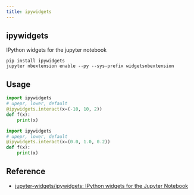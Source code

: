 ```yaml
---
title: ipywidgets
---
```


## ipywidgets
IPython widgets for the jupyter notebook

```
pip install ipywidgets
jupyter nbextension enable --py --sys-prefix widgetsnbextension
```

## Usage

```python
import ipywidgets
# upepr, lower, default
@ipywidgets.interact(x=(-10, 10, 2))
def f(x):
    print(x)
```

```python
import ipywidgets
# upepr, lower, default
@ipywidgets.interact(x=(0.0, 1.0, 0.2))
def f(x):
    print(x)
```

## Reference
* [jupyter-widgets/ipywidgets: IPython widgets for the Jupyter Notebook](https://github.com/jupyter-widgets/ipywidgets)
